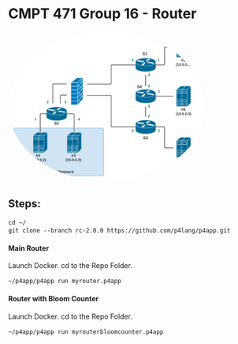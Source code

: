 # CMPT 471 Group 16 - Router

<kbd>
<img src="Diagram.png" alt="Network Topology" width="400" style="border-radius:50%" />
</kbd>

## Steps:
```
cd ~/
git clone --branch rc-2.0.0 https://github.com/p4lang/p4app.git
```
#### Main Router

Launch Docker.
cd to the Repo Folder.
```
~/p4app/p4app run myrouter.p4app
```

#### Router with Bloom Counter

Launch Docker.
cd to the Repo Folder.
```
~/p4app/p4app run myrouterbloomcounter.p4app
```
